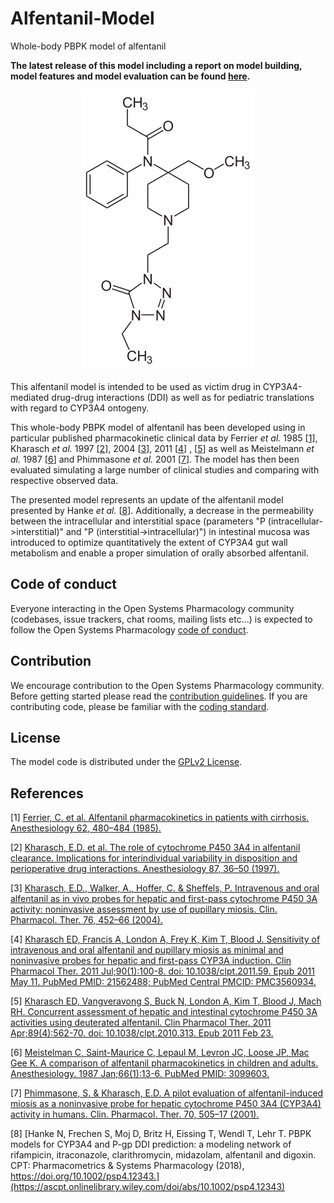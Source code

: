 # Alfentanil-Model
Whole-body PBPK model of alfentanil 

**The latest release of this model including a report on model building, model features and model evaluation can be found [here](https://github.com/Open-Systems-Pharmacology/Alfentanil-Model/releases/latest).**

<p align="center">
  <img src="Alfentanil.png">
</p>


This alfentanil model is intended to be used as victim drug in CYP3A4-mediated drug-drug interactions (DDI) as well as for pediatric translations with regard to CYP3A4 ontogeny. 

This  whole-body PBPK model of alfentanil has been developed using in particular published pharmacokinetic clinical data by Ferrier *et al.* 1985 [[1](https://github.com/Open-Systems-Pharmacology/Alfentanil-Model#references)], Kharasch *et al.* 1997 [[2](https://github.com/Open-Systems-Pharmacology/Alfentanil-Model#references)], 2004 [[3](https://github.com/Open-Systems-Pharmacology/Alfentanil-Model#references)], 2011 [[4](https://github.com/Open-Systems-Pharmacology/Alfentanil-Model#references)] , [[5](https://github.com/Open-Systems-Pharmacology/Alfentanil-Model#references)] as well as Meistelmann *et al.* 1987 [[6](https://github.com/Open-Systems-Pharmacology/Alfentanil-Model#references)] and Phimmasone *et al.* 2001 [[7](https://github.com/Open-Systems-Pharmacology/Alfentanil-Model#references)]. The model has then been evaluated simulating a large number of clinical studies and comparing with respective observed data.

The presented model represents an update of the alfentanil model presented by Hanke *et al.* [[8](https://github.com/Open-Systems-Pharmacology/Alfentanil-Model#references)]. Additionally, a decrease in the permeability between the intracellular and  interstitial space  (parameters "P (intracellular->interstitial)" and "P (interstitial->intracellular)") in intestinal mucosa was introduced to optimize  quantitatively the extent of CYP3A4 gut wall metabolism and enable a proper simulation of orally absorbed alfentanil.

## Code of conduct
Everyone interacting in the Open Systems Pharmacology community (codebases, issue trackers, chat rooms, mailing lists etc...) is expected to follow the Open Systems Pharmacology [code of conduct](https://github.com/Open-Systems-Pharmacology/Suite/blob/master/CODE_OF_CONDUCT.md#contributor-covenant-code-of-conduct).

## Contribution
We encourage contribution to the Open Systems Pharmacology community. Before getting started please read the [contribution guidelines](https://github.com/Open-Systems-Pharmacology/Suite/blob/master/CONTRIBUTING.md#ways-to-contribute). If you are contributing code, please be familiar with the [coding standard](https://github.com/Open-Systems-Pharmacology/Suite/blob/master/CODING_STANDARDS.md#visual-studio-settings).

## License
The model code is distributed under the [GPLv2 License](https://github.com/Open-Systems-Pharmacology/Suite/blob/develop/LICENSE).

## References
[1] [Ferrier, C. et al. Alfentanil pharmacokinetics in patients with cirrhosis. Anesthesiology 62, 480–484 (1985).](https://www.ncbi.nlm.nih.gov/pubmed/3920934)

[2] [Kharasch, E.D. et al. The role of  cytochrome P450 3A4 in alfentanil clearance. Implications for  interindividual variability in disposition and perioperative drug  interactions. Anesthesiology 87, 36–50 (1997).](https://www.ncbi.nlm.nih.gov/pubmed/9232132)

[3]  [Kharasch, E.D., Walker, A., Hoffer, C. & Sheffels, P. Intravenous and oral alfentanil as in vivo probes  for hepatic and first-pass cytochrome P450 3A activity: noninvasive  assessment by use of pupillary miosis. Clin. Pharmacol. Ther. 76, 452–66 (2004).](https://www.ncbi.nlm.nih.gov/pubmed/15536460)

[4] [Kharasch ED, Francis A, London A, Frey K, Kim T, Blood J. Sensitivity of intravenous and oral alfentanil and pupillary miosis as minimal and noninvasive probes for hepatic and first-pass CYP3A induction. Clin Pharmacol Ther. 2011 Jul;90(1):100-8. doi: 10.1038/clpt.2011.59. Epub 2011 May 11. PubMed PMID: 21562488; PubMed Central PMCID: PMC3560934.](https://www.ncbi.nlm.nih.gov/pubmed/21562488)

[5] [Kharasch ED, Vangveravong S, Buck N,  London A, Kim T, Blood J, Mach RH. Concurrent assessment of hepatic and  intestinal cytochrome P450 3A activities using deuterated alfentanil.  Clin Pharmacol Ther. 2011 Apr;89(4):562-70. doi: 10.1038/clpt.2010.313.  Epub 2011 Feb 23.](https://www.ncbi.nlm.nih.gov/pubmed/21346758)

[6] [Meistelman C, Saint-Maurice C, Lepaul M, Levron JC, Loose JP, Mac Gee K. A comparison of alfentanil pharmacokinetics in children and adults. Anesthesiology. 1987 Jan;66(1):13-6. PubMed PMID: 3099603.](https://www.ncbi.nlm.nih.gov/pubmed/3099603)

[7] [Phimmasone, S. & Kharasch, E.D. A pilot evaluation of  alfentanil-induced miosis as a noninvasive probe for hepatic cytochrome  P450 3A4 (CYP3A4) activity in humans. Clin. Pharmacol. Ther. 70, 505–17  (2001).](https://www.ncbi.nlm.nih.gov/pubmed/11753266)

[8] [Hanke N, Frechen S, Moj D, Britz H, Eissing T, Wendl T, Lehr T. PBPK models for CYP3A4 and P-gp DDI prediction: a modeling network of rifampicin, itraconazole, clarithromycin, midazolam, alfentanil and digoxin. CPT: Pharmacometrics & Systems Pharmacology (2018), https://doi.org/10.1002/psp4.12343.](https://ascpt.onlinelibrary.wiley.com/doi/abs/10.1002/psp4.12343) 